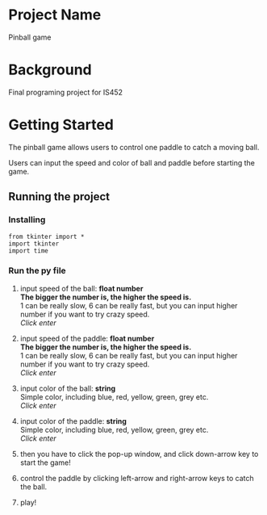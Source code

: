 # Project Name
Pinball game

# Background
Final programing project for IS452 

# Getting Started
The pinball game allows users to control one paddle to catch a moving ball.

Users can input the speed and color of ball and paddle before starting the game.

## Running the project
### Installing
    from tkinter import *
    import tkinter
    import time
### Run the py file
1. input speed of the ball: __float number__  
__The bigger the number is, the higher the speed is.__  
1 can be really slow, 6 can be really fast, but you can input higher number if you want to try crazy speed.  
*Click enter*

2. input speed of the paddle: __float number__  
__The bigger the number is, the higher the speed is.__  
1 can be really slow, 6 can be really fast, but you can input higher number if you want to try crazy speed.  
*Click enter*

3. input color of the ball: __string__  
Simple color, including blue, red, yellow, green, grey etc.  
*Click enter*

4. input color of the paddle: __string__  
Simple color, including blue, red, yellow, green, grey etc.  
*Click enter*

5. then you have to click the pop-up window, and click down-arrow key to start the game!

6. control the paddle by clicking left-arrow and right-arrow keys to catch the ball.

7. play!
